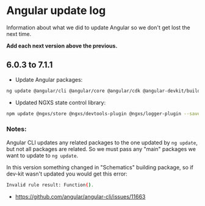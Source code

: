 # Angular update log

Information about what we did to update Angular so we don't get lost the next time.

**Add each next version above the previous.**


## 6.0.3 to 7.1.1

- Update Angular packages:
```bash
ng update @angular/cli @angular/core @angular/cdk @angular-devkit/build-angular
```

- Updated NGXS state control library:
```bash
npm update @ngxs/store @ngxs/devtools-plugin @ngxs/logger-plugin --save
```

### Notes:
Angular CLI updates any related packages to the one updated by `ng update`, but not all packages are related.
So we must pass any "main" packages we want to update to `ng update`.

In this version something changed in "Schematics" building package, so if dev-kit wasn't updated you would get this error:
```bash
Invalid rule result: Function().
```
- https://github.com/angular/angular-cli/issues/11663
